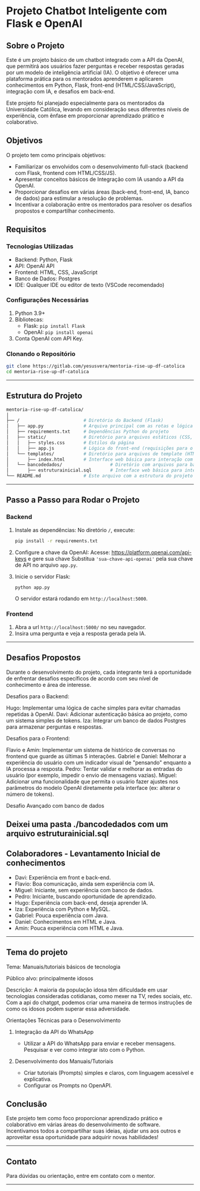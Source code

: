 # Projeto Chatbot Inteligente com Flask e OpenAI

## Sobre o Projeto

Este é um projeto básico de um chatbot integrado com a API da OpenAI, que permitirá aos usuários fazer perguntas e receber respostas geradas por um modelo de inteligência artificial (IA). O objetivo é oferecer uma plataforma prática para os mentorados aprenderem e aplicarem conhecimentos em Python, Flask, front-end (HTML/CSS/JavaScript), integração com IA, e desafios em back-end.

Este projeto foi planejado especialmente para os mentorados da Universidade Católica, levando em consideração seus diferentes níveis de experiência, com ênfase em proporcionar aprendizado prático e colaborativo.

## Objetivos

O projeto tem como principais objetivos:
- Familiarizar os envolvidos com o desenvolvimento full-stack (backend com Flask, frontend com HTML/CSS/JS).
- Apresentar conceitos básicos de Integração com IA usando a API da OpenAI.
- Proporcionar desafios em várias áreas (back-end, front-end, IA, banco de dados) para estimular a resolução de problemas.
- Incentivar a colaboração entre os mentorados para resolver os desafios propostos e compartilhar conhecimento.

## Requisitos

### Tecnologias Utilizadas
- Backend: Python, Flask
- API: OpenAI API
- Frontend: HTML, CSS, JavaScript
- Banco de Dados: Postgres
- IDE: Qualquer IDE ou editor de texto (VSCode recomendado)

### Configurações Necessárias
1. Python 3.9+
2. Bibliotecas:
   - Flask: `pip install Flask`
   - OpenAI: `pip install openai`
3. Conta OpenAI com API Key.

### Clonando o Repositório
```bash
git clone https://gitlab.com/yesusvera/mentoria-rise-up-df-catolica
cd mentoria-rise-up-df-catolica
```

---

## Estrutura do Projeto

```bash
mentoria-rise-up-df-catolica/
│
├── /                        # Diretório do Backend (Flask)
│   ├── app.py               # Arquivo principal com as rotas e lógica do chatbot
│   ├── requirements.txt     # Dependências Python do projeto
│   ├── static/              # Diretório para arquivos estáticos (CSS, JS)
│   │   ├── styles.css       # Estilos da página
│   │   ├── app.js           # Lógica do front-end (requisições para o backend)
│   └── templates/           # Diretório para arquivos de template (HTML)
│       ├── index.html       # Interface web básica para interação com o chatbot
│   └── bancodedados/                  # Diretório com arquivos para banco de dados
│       ├── estruturainicial.sql       # Interface web básica para interação com o chatbot
└── README.md                # Este arquivo com a estrutura do projeto e informações gerais

```

---

## Passo a Passo para Rodar o Projeto

### Backend
1. Instale as dependências:
   No diretório `/`, execute:
   ```bash
   pip install -r requirements.txt
   ```

2. Configure a chave da OpenAI:
   Acesse: https://platform.openai.com/api-keys e gere sua chave
   Substitua `'sua-chave-api-openai'` pela sua chave de API no arquivo `app.py`.

3. Inicie o servidor Flask:
   ```bash
   python app.py
   ```
   O servidor estará rodando em `http://localhost:5000`.

### Frontend
1. Abra a url `http://localhost:5000/` no seu navegador.
2. Insira uma pergunta e veja a resposta gerada pela IA.

---

## Desafios Propostos

Durante o desenvolvimento do projeto, cada integrante terá a oportunidade de enfrentar desafios específicos de acordo com seu nível de conhecimento e área de interesse.

Desafios para o Backend:

Hugo: Implementar uma lógica de cache simples para evitar chamadas repetidas à OpenAI.
Davi: Adicionar autenticação básica ao projeto, como um sistema simples de tokens.
Iza: Integrar um banco de dados Postgres para armazenar perguntas e respostas.

Desafios para o Frontend:

Flavio e Amin: Implementar um sistema de histórico de conversas no frontend que guarde as últimas 5 interações.
Gabriel e Daniel: Melhorar a experiência do usuário com um indicador visual de "pensando" enquanto a IA processa a resposta.
Pedro: Tentar validar e melhorar as entradas do usuário (por exemplo, impedir o envio de mensagens vazias).
Miguel: Adicionar uma funcionalidade que permita o usuário fazer ajustes nos parâmetros do modelo OpenAI diretamente pela interface (ex: alterar o número de tokens).


Desafio Avançado com banco de dados

   Deixei uma pasta ./bancodedados com um arquivo estruturainicial.sql
---

## Colaboradores - Levantamento Inicial de conhecimentos

- Davi: Experiência em front e back-end.
- Flavio: Boa comunicação, ainda sem experiência com IA.
- Miguel: Iniciante, sem experiência com banco de dados.
- Pedro: Iniciante, buscando oportunidade de aprendizado.
- Hugo: Experiência com back-end, deseja aprender IA.
- Iza: Experiência com Python e MySQL.
- Gabriel: Pouca experiência com Java.
- Daniel: Conhecimentos em HTML e Java.
- Amin: Pouca experiência com HTML e Java.

---

## Tema do projeto 

Tema: Manuais/tutoriais básicos de tecnologia

Público alvo: principalmente idosos

Descrição: A maioria da população idosa têm dificuldade em usar tecnologias consideradas cotidianas, como mexer na TV, redes sociais, etc. Com a api do chatgpt, podemos criar uma maneira de termos instruções de como os idosos podem superar essa adversidade.

Orientações Técnicas para o Desenvolvimento

1. Integração da API do WhatsApp

   - Utilizar a API do WhatsApp para enviar e receber mensagens. Pesquisar e ver como integrar isto com o Python.

2. Desenvolvimento dos Manuais/Tutoriais
   - Criar tutoriais (Prompts) simples e claros, com linguagem acessível e explicativa.
   - Configurar os Prompts no OpenAPI.


## Conclusão

Este projeto tem como foco proporcionar aprendizado prático e colaborativo em várias áreas do desenvolvimento de software. 
Incentivamos todos a compartilhar suas ideias, ajudar uns aos outros e aproveitar essa oportunidade para adquirir novas habilidades!


---

## Contato

Para dúvidas ou orientação, entre em contato com o mentor.

---